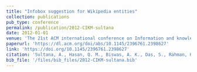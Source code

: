 ```yaml
---
title: "Infobox suggestion for Wikipedia entities"
collection: publications
pub_type: conference
permalink: /publication/2012-CIKM-sultana
date: 2012-01-01
venue: 'The 21st ACM international conference on Information and knowledge management'
paperurl: 'https://dl.acm.org/doi/abs/10.1145/2396761.2398627'
link: 'https://doi.org/10.1145/2396761.2398627'
citation: 'Sultana, A., Hasan, Q. M., Biswas, A. K., Das, S., Rahman, H., Ding, C., & Li, C. (2012, October). Infobox suggestion for Wikipedia entities. In Proceedings of the 21st ACM international conference on Information and knowledge management (pp. 2307-2310)'
bib_file: '/files/bib_files/2012-CIKM-sultana.bib'
---
```

